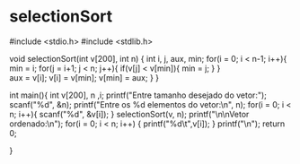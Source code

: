 # selectionSort
#include <stdio.h>
#include <stdlib.h>

void selectionSort(int v[200], int n)
{
    int i, j, aux, min;
    for(i = 0; i < n-1; i++){
        min = i;
        for(j = i+1; j < n; j++){
            if(v[j] < v[min]){
                min = j;
            }
        }   
    aux = v[i]; v[i] = v[min]; v[min] = aux;
    }
}

int main(){
     int v[200], n ,i;
        printf("Entre tamanho desejado do vetor:");
        scanf("%d", &n);
        printf("Entre os %d elementos do vetor:\n", n);
        for(i = 0; i < n; i++){
            scanf("%d", &v[i]);
        }
        selectionSort(v, n);
        printf("\n\nVetor ordenado:\n");
        for(i = 0; i < n; i++)
        {
            printf("%d\t",v[i]);
        }
        printf("\n");
        return 0;
    
}
